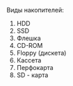Виды накопителей: 

1. HDD 
2. SSD 
3. Флешка
4. CD-ROM
5. Floppy (дискета)
6. Кассета
7. Перфокарта
8. SD - карта

